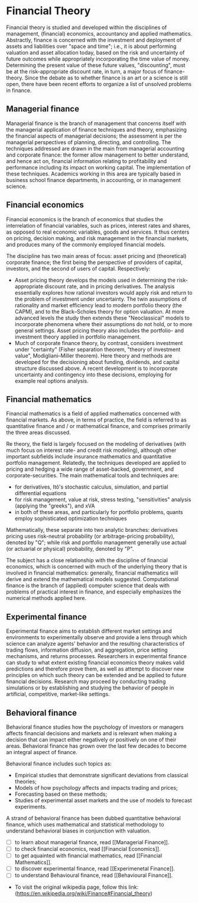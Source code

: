 # Financial Theory

Financial theory is studied and developed within the disciplines of management, (financial) economics, accountancy and applied mathematics. Abstractly, finance is concerned with the investment and deployment of assets and liabilities over "space and time"; i.e., it is about performing valuation and asset allocation today, based on the risk and uncertainty of future outcomes while appropriately incorporating the time value of money. Determining the present value of these future values, "discounting", must be at the risk-appropriate discount rate, in turn, a major focus of finance-theory. Since the debate as to whether finance is an art or a science is still open, there have been recent efforts to organize a list of unsolved problems in finance.

## Managerial finance
Managerial finance is the branch of management that concerns itself with the managerial application of finance techniques and theory, emphasizing the financial aspects of managerial decisions; the assessment is per the managerial perspectives of planning, directing, and controlling. The techniques addressed are drawn in the main from managerial accounting and corporate finance: the former allow management to better understand, and hence act on, financial information relating to profitability and performance including its impact on working capital. The implementation of these techniques. Academics working in this area are typically based in business school finance departments, in accounting, or in management science.

## Financial economics
Financial economics is the branch of economics that studies the interrelation of financial variables, such as prices, interest rates and shares, as opposed to real economic variables, goods and services. It thus centers on pricing, decision making, and risk management in the financial markets, and produces many of the commonly employed financial models.

The discipline has two main areas of focus: asset pricing and (theoretical) corporate finance; the first being the perspective of providers of capital, investors, and the second of users of capital. Respectively:

- Asset pricing theory develops the models used in determining the risk-appropriate discount rate, and in pricing derivatives. The analysis essentially explores how rational investors would apply risk and return to the problem of investment under uncertainty. The twin assumptions of rationality and market efficiency lead to modern portfolio theory (the CAPM), and to the Black–Scholes theory for option valuation. At more advanced levels the study then extends these "Neoclassical" models to incorporate phenomena where their assumptions do not hold, or to more general settings. Asset pricing theory also includes the portfolio- and investment theory applied in portfolio management.
- Much of corporate finance theory, by contrast, considers investment under "certainty" (Fisher separation theorem, "theory of investment value", Modigliani–Miller theorem). Here theory and methods are developed for the decisioning about funding, dividends, and capital structure discussed above. A recent development is to incorporate uncertainty and contingency into these decisions, employing for example real options analysis.

## Financial mathematics
Financial mathematics is a field of applied mathematics concerned with financial markets. As above, in terms of practice, the field is referred to as quantitative finance and / or mathematical finance, and comprises primarily the three areas discussed.

Re theory, the field is largely focused on the modeling of derivatives (with much focus on interest rate- and credit risk modeling), although other important subfields include insurance mathematics and quantitative portfolio management. Relatedly, the techniques developed are applied to pricing and hedging a wide range of asset-backed, government, and corporate-securities. The main mathematical tools and techniques are:
- for derivatives, Itô's stochastic calculus, simulation, and partial differential equations
- for risk management, value at risk, stress testing, "sensitivities" analysis (applying the "greeks"), and xVA
- in both of these areas, and particularly for portfolio problems, quants employ sophisticated optimization techniques
  
Mathematically, these separate into two analytic branches: derivatives pricing uses risk-neutral probability (or arbitrage-pricing probability), denoted by "Q"; while risk and portfolio management generally use actual (or actuarial or physical) probability, denoted by "P".

The subject has a close relationship with the discipline of financial economics, which is concerned with much of the underlying theory that is involved in financial mathematics: generally, financial mathematics will derive and extend the mathematical models suggested. Computational finance is the branch of (applied) computer science that deals with problems of practical interest in finance, and especially emphasizes the numerical methods applied here.

## Experimental finance

Experimental finance aims to establish different market settings and environments to experimentally observe and provide a lens through which science can analyze agents' behavior and the resulting characteristics of trading flows, information diffusion, and aggregation, price setting mechanisms, and returns processes. Researchers in experimental finance can study to what extent existing financial economics theory makes valid predictions and therefore prove them, as well as attempt to discover new principles on which such theory can be extended and be applied to future financial decisions. Research may proceed by conducting trading simulations or by establishing and studying the behavior of people in artificial, competitive, market-like settings.

## Behavioral finance

Behavioral finance studies how the psychology of investors or managers affects financial decisions and markets and is relevant when making a decision that can impact either negatively or positively on one of their areas. Behavioral finance has grown over the last few decades to become an integral aspect of finance.

Behavioral finance includes such topics as:

- Empirical studies that demonstrate significant deviations from classical theories;
- Models of how psychology affects and impacts trading and prices;
- Forecasting based on these methods;
- Studies of experimental asset markets and the use of models to forecast experiments.
  
A strand of behavioral finance has been dubbed quantitative behavioral finance, which uses mathematical and statistical methodology to understand behavioral biases in conjunction with valuation.

- [ ] to learn about managerial finance, read [[Managerial Finance]].
- [ ] to check financial economics, read [[Financial Economics]].
- [ ] to get aquainted with financial mathematics, read [[Financial Mathematics]].
- [ ] to discover experimental finance, read [[Experimenetal Finance]].
- [ ] to understand Behavioural finance, read [[Behavioural Finance]].
  
- To visit the original wikipedia page, follow this link: (https://en.wikipedia.org/wiki/Finance#Financial_theory)
